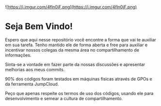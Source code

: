![https://i.imgur.com/4fln0jF.png](https://i.imgur.com/4fln0jF.png)

# Seja Bem Vindo!

Espero que aqui nesse repositório você encontre a forma que vai te auxiliar em sua tarefa.
Tenho mantido ele de forma aberta e free para auxiliar e incentivar nossos colegas da mesma área no compartilhamento de informações.

Sinta-se a vontade em fazer parte da nossas discussões e apresentar melhorias aos meus commits.

90% dos códigos foram testados em máquinas fisicas através de GPOs e da ferramenta JumpCloud.


Peço que apenas respeite os termos de uso dos códigos, usando ele para desenvolvimento e semear a cultura de compartilhamento.


